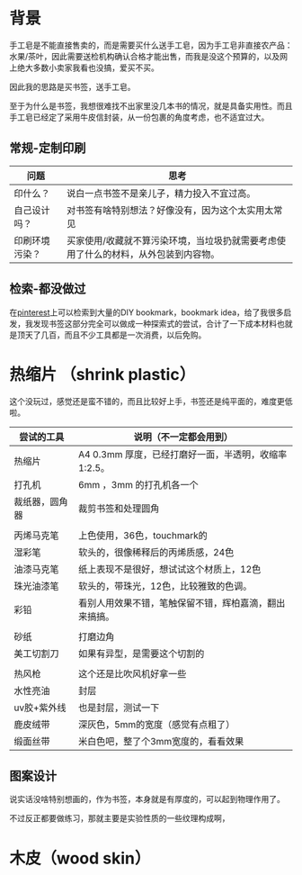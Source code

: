 # 背景

手工皂是不能直接售卖的，而是需要买什么送手工皂，因为手工皂非直接农产品：水果/茶叶，因此需要送检机构确认合格才能出售，而我是没这个预算的，以及网上绝大多数小卖家我看也没搞，爱买不买。

因此我的思路是买书签，送手工皂。

至于为什么是书签，我想很难找不出家里没几本书的情况，就是具备实用性。而且手工皂已经定了采用牛皮信封装，从一份包裹的角度考虑，也不适宜过大。

## 常规-定制印刷

| 问题           | 思考                                                         |
| -------------- | ------------------------------------------------------------ |
| 印什么？       | 说白一点书签不是亲儿子，精力投入不宜过高。                   |
| 自己设计吗？   | 对书签有啥特别想法？好像没有，因为这个太实用太常见           |
| 印刷环境污染？ | 买家使用/收藏就不算污染环境，当垃圾扔就需要考虑使用了什么的材料，从外包装到内容物。 |

## 检索-都没做过

在[pinterest](https://www.pinterest.com/search/pins/?q=bookmark&rs=typed)上可以检索到大量的DIY bookmark，bookmark idea，给了我很多启发，我发现书签这部分完全可以做成一种探索式的尝试，合计了一下成本材料也就是顶天了几百，而且不少工具都是一次消费，以后免购。



# 热缩片 （shrink plastic）

这个没玩过，感觉还是蛮不错的，而且比较好上手，书签还是纯平面的，难度更低啦。

| 尝试的工具     | 说明（不一定都会用到）                                 |
| -------------- | ------------------------------------------------------ |
| 热缩片         | A4 0.3mm 厚度，已经打磨好一面，半透明，收缩率 1:2.5。  |
| 打孔机         | 6mm ，3mm 的打孔机各一个                               |
| 裁纸器，圆角器 | 裁剪书签和处理圆角                                     |
|                |                                                        |
| 丙烯马克笔     | 上色使用，36色，touchmark的                            |
| 湿彩笔         | 软头的，很像稀释后的丙烯质感，24色                     |
| 油漆马克笔     | 纸上表现不是很好，想试试这个材质上，12色               |
| 珠光油漆笔     | 软头的，带珠光，12色，比较雅致的色调。                 |
| 彩铅           | 看别人用效果不错，笔触保留不错，辉柏嘉滴，翻出来搞搞。 |
|                |                                                        |
| 砂纸           | 打磨边角                                               |
| 美工切割刀     | 如果有异型，是需要这个切割的                           |
|                |                                                        |
| 热风枪         | 这个还是比吹风机好拿一些                               |
| 水性亮油       | 封层                                                   |
| uv胶+紫外线    | 也是封层，测试一下                                     |
| 鹿皮绒带       | 深灰色，5mm的宽度（感觉有点粗了）                      |
| 缎面丝带       | 米白色吧，整了个3mm宽度的，看看效果                    |

## 图案设计

说实话没啥特别想画的，作为书签，本身就是有厚度的，可以起到物理作用了。

不过反正都要做练习，那就主要是实验性质的一些纹理构成啊，

# 木皮（wood skin）

